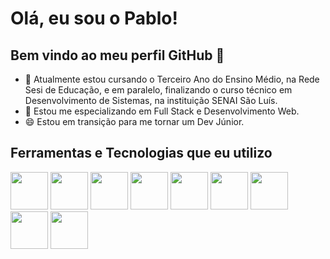 # Olá, eu sou o Pablo!
## Bem vindo ao meu perfil GitHub 👋

- 🔭 Atualmente estou cursando o Terceiro Ano do Ensino Médio, na Rede Sesi de Educação, e em paralelo, finalizando o curso técnico em Desenvolvimento de Sistemas, na instituição SENAI São Luís.
- 🌱 Estou me especializando em Full Stack e Desenvolvimento Web.
- 😄 Estou em transição para me tornar um Dev Júnior.

## Ferramentas e Tecnologias que eu utilizo
<link rel="stylesheet" type='text/css' href="https://cdn.jsdelivr.net/gh/devicons/devicon@latest/devicon.min.css" />

  <img src="https://cdn.jsdelivr.net/gh/devicons/devicon@latest/icons/bootstrap/bootstrap-original.svg" width="60" height="60"/>  <img src="https://cdn.jsdelivr.net/gh/devicons/devicon@latest/icons/canva/canva-original.svg" width="60" height="60"/>  <img src="https://cdn.jsdelivr.net/gh/devicons/devicon@latest/icons/css3/css3-plain-wordmark.svg"   width="60" height="60"/>  <img src="https://cdn.jsdelivr.net/gh/devicons/devicon@latest/icons/gimp/gimp-original.svg"  width="60" height="60"/>  <img src="https://cdn.jsdelivr.net/gh/devicons/devicon@latest/icons/git/git-original.svg"  width="60" height="60"/>  <img src="https://cdn.jsdelivr.net/gh/devicons/devicon@latest/icons/github/github-original.svg"  width="60" height="60"/> <img src="https://cdn.jsdelivr.net/gh/devicons/devicon@latest/icons/handlebars/handlebars-original-wordmark.svg"  width="60" height="60"/> <img src="https://cdn.jsdelivr.net/gh/devicons/devicon@latest/icons/javascript/javascript-plain.svg"  width="60" height="60"/> <img src="https://cdn.jsdelivr.net/gh/devicons/devicon@latest/icons/nodejs/nodejs-plain-wordmark.svg" width="60" height="60"/>
          
<!--
**pablo891/pablo891** is a ✨ _special_ ✨ repository because its `README.md` (this file) appears on your GitHub profile.

Here are some ideas to get you started:

- 🔭 I’m currently working on ...
- 🌱 I’m currently learning ...
- 👯 I’m looking to collaborate on ...
- 🤔 I’m looking for help with ...
- 💬 Ask me about ...
- 📫 How to reach me: ...
- 😄 Pronouns: ...
- ⚡ Fun fact: ...
-->
